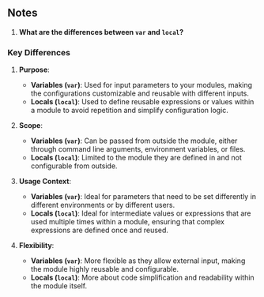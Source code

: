 ## Notes

1. **What are the differences between `var` and `local`?**

### Key Differences

1. **Purpose**:
   - **Variables (`var`)**: Used for input parameters to your modules, making the configurations customizable and reusable with different inputs.
   - **Locals (`local`)**: Used to define reusable expressions or values within a module to avoid repetition and simplify configuration logic.

2. **Scope**:
   - **Variables (`var`)**: Can be passed from outside the module, either through command line arguments, environment variables, or files.
   - **Locals (`local`)**: Limited to the module they are defined in and not configurable from outside.

3. **Usage Context**:
   - **Variables (`var`)**: Ideal for parameters that need to be set differently in different environments or by different users.
   - **Locals (`local`)**: Ideal for intermediate values or expressions that are used multiple times within a module, ensuring that complex expressions are defined once and reused.

4. **Flexibility**:
   - **Variables (`var`)**: More flexible as they allow external input, making the module highly reusable and configurable.
   - **Locals (`local`)**: More about code simplification and readability within the module itself.